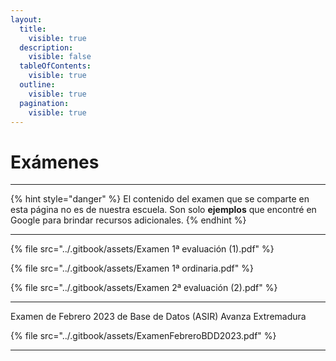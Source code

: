 ```yaml
---
layout:
  title:
    visible: true
  description:
    visible: false
  tableOfContents:
    visible: true
  outline:
    visible: true
  pagination:
    visible: true
---
```


# Exámenes

***

{% hint style="danger" %}
El contenido del examen que se comparte en esta página no es de nuestra escuela. Son solo **ejemplos** que encontré en Google para brindar recursos adicionales.
{% endhint %}

***

{% file src="../.gitbook/assets/Examen 1ª evaluación (1).pdf" %}

{% file src="../.gitbook/assets/Examen 1ª ordinaria.pdf" %}

{% file src="../.gitbook/assets/Examen 2ª evaluación (2).pdf" %}

***

Examen de Febrero 2023 de Base de Datos (ASIR) Avanza Extremadura

{% file src="../.gitbook/assets/ExamenFebreroBDD2023.pdf" %}

***

